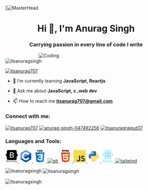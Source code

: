 [![MasterHead](https://user-images.githubusercontent.com/36594527/117921831-c3d32c80-b334-11eb-8bab-a423ac34272a.png)
<h1 align="center">Hi 👋, I'm Anurag Singh</h1>
<h3 align="center">Carrying passion in every line of code I write</h3>
<img align="right" alt="Coding" width="400" src="https://cdn.dribbble.com/users/2131993/screenshots/4948736/thoughtworks-gif_dribbble.gif">
<p align="left"> <img src="https://komarev.com/ghpvc/?username=itsanuragsingh&label=Profile%20views&color=0e75b6&style=flat" alt="itsanuragsingh" /> </p>

<p align="left"> <a href="https://twitter.com/itsanurag707" target="blank"><img src="https://img.shields.io/twitter/follow/itsanurag707?logo=twitter&style=for-the-badge" alt="itsanurag707" /></a> </p>

- 🌱 I’m currently learning **JavaScript, Reactjs**

- 💬 Ask me about **JavaScript, c ,web dev**

- 📫 How to reach me **itsanurag707@gmail.com**

<h3 align="left">Connect with me:</h3>
<p align="left">
<a href="https://twitter.com/itsanurag707" target="blank"><img align="center" src="https://raw.githubusercontent.com/rahuldkjain/github-profile-readme-generator/master/src/images/icons/Social/twitter.svg" alt="itsanurag707" height="30" width="40" /></a>
<a href="https://linkedin.com/in/anurag-singh-047492256" target="blank"><img align="center" src="https://raw.githubusercontent.com/rahuldkjain/github-profile-readme-generator/master/src/images/icons/Social/linked-in-alt.svg" alt="anurag-singh-047492256" height="30" width="40" /></a>
<a href="https://instagram.com/itsanuragrajput07" target="blank"><img align="center" src="https://raw.githubusercontent.com/rahuldkjain/github-profile-readme-generator/master/src/images/icons/Social/instagram.svg" alt="itsanuragrajput07" height="30" width="40" /></a>
</p>

<h3 align="left">Languages and Tools:</h3>
<p align="left"> <a href="https://getbootstrap.com" target="_blank" rel="noreferrer"> <img src="https://raw.githubusercontent.com/devicons/devicon/master/icons/bootstrap/bootstrap-plain-wordmark.svg" alt="bootstrap" width="40" height="40"/> </a> <a href="https://www.cprogramming.com/" target="_blank" rel="noreferrer"> <img src="https://raw.githubusercontent.com/devicons/devicon/master/icons/c/c-original.svg" alt="c" width="40" height="40"/> </a> <a href="https://www.w3schools.com/css/" target="_blank" rel="noreferrer"> <img src="https://raw.githubusercontent.com/devicons/devicon/master/icons/css3/css3-original-wordmark.svg" alt="css3" width="40" height="40"/> </a> <a href="https://git-scm.com/" target="_blank" rel="noreferrer"> <img src="https://www.vectorlogo.zone/logos/git-scm/git-scm-icon.svg" alt="git" width="40" height="40"/> </a> <a href="https://www.w3.org/html/" target="_blank" rel="noreferrer"> <img src="https://raw.githubusercontent.com/devicons/devicon/master/icons/html5/html5-original-wordmark.svg" alt="html5" width="40" height="40"/> </a> <a href="https://developer.mozilla.org/en-US/docs/Web/JavaScript" target="_blank" rel="noreferrer"> <img src="https://raw.githubusercontent.com/devicons/devicon/master/icons/javascript/javascript-original.svg" alt="javascript" width="40" height="40"/> </a> <a href="https://www.python.org" target="_blank" rel="noreferrer"> <img src="https://raw.githubusercontent.com/devicons/devicon/master/icons/python/python-original.svg" alt="python" width="40" height="40"/> </a> <a href="https://reactjs.org/" target="_blank" rel="noreferrer"> <img src="https://raw.githubusercontent.com/devicons/devicon/master/icons/react/react-original-wordmark.svg" alt="react" width="40" height="40"/> </a> <a href="https://tailwindcss.com/" target="_blank" rel="noreferrer"> <img src="https://www.vectorlogo.zone/logos/tailwindcss/tailwindcss-icon.svg" alt="tailwind" width="40" height="40"/> </a> </p>

<p><img align="left" src="https://github-readme-stats.vercel.app/api/top-langs?username=itsanuragsingh&show_icons=true&locale=en&layout=compact" alt="itsanuragsingh" /></p>

<p>&nbsp;<img align="center" src="https://github-readme-stats.vercel.app/api?username=itsanuragsingh&show_icons=true&locale=en" alt="itsanuragsingh" /></p>

<p><img align="center" src="https://github-readme-streak-stats.herokuapp.com/?user=itsanuragsingh&" alt="itsanuragsingh" /></p>
